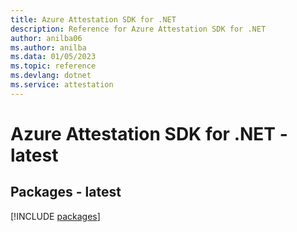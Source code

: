 ```yaml
---
title: Azure Attestation SDK for .NET
description: Reference for Azure Attestation SDK for .NET
author: anilba06
ms.author: anilba
ms.data: 01/05/2023
ms.topic: reference
ms.devlang: dotnet
ms.service: attestation
---
```

# Azure Attestation SDK for .NET - latest
## Packages - latest
[!INCLUDE [packages](attestation-index.md)]